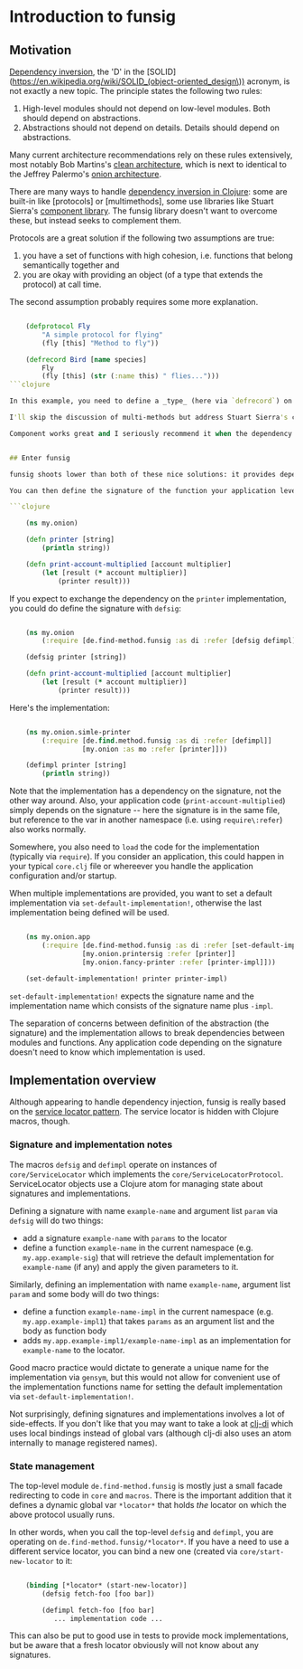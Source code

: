 # Introduction to funsig

## Motivation

[Dependency inversion](https://en.wikipedia.org/wiki/Dependency_inversion_principle), the 'D' in the [SOLID](https://en.wikipedia.org/wiki/SOLID_(object-oriented_design\)) acronym, is not exactly a new topic. The principle states the following two rules:

1. High-level modules should not depend on low-level modules. Both should depend on abstractions.
2. Abstractions should not depend on details. Details should depend on abstractions.

Many current architecture recommendations rely on these rules extensively, most notably Bob Martins's [clean architecture](https://blog.8thlight.com/uncle-bob/2012/08/13/the-clean-architecture.html), which is next to identical to the Jeffrey Palermo's [onion architecture](http://jeffreypalermo.com/blog/the-onion-architecture-part-1/).

There are many ways to handle [dependency inversion in Clojure](http://blog.find-method.de/index.php?/archives/209-Dependency-inversion-in-Clojure.html): some are built-in like [protocols] or [multimethods], some use libraries like Stuart Sierra's [component library](https://github.com/stuartsierra/component). The funsig library doesn't want to overcome these, but instead seeks to complement them.

Protocols are a great solution if the following two assumptions are true:

1. you have a set of functions with high cohesion, i.e. functions that belong semantically together and
2. you are okay with providing an object (of a type that extends the protocol) at call time.

The second assumption probably requires some more explanation.

```clojure

	(defprotocol Fly
		"A simple protocol for flying"
		(fly [this] "Method to fly"))

	(defrecord Bird [name species]
		Fly
		(fly [this] (str (:name this) " flies...")))
```clojure

In this example, you need to define a _type_ (here via `defrecord`) on which you provide the implementation. This makes sense here, as birds are certainly resonable types. But Clojure is a language in which just using the built-in data types will take you a long way, very often you just might have a function operating on a map or a vector and you might not want to `extend-type` these basic types with all of your protocols just to inverse a dependency.

I'll skip the discussion of multi-methods but address Stuart Sierra's component library next, which is rightfully rather prominent. To quote from the readme file, "component is a tiny Clojure framework for managing the lifecycle and dependencies of software components which have _runtime state_" (emphasis mine). 

Component works great and I seriously recommend it when the dependency you need to manage involves state. It's worth pointing out that a) component itself relies on protocols (the `Lifecycle`) and b) as types can implement multiple protocols, a really nice approach is to combine your own protocol with `component/Lifecycle`. However, not all dependencies you'll encounter in an application involve management of state, quite to the contrary. 


## Enter funsig

funsig shoots lower than both of these nice solutions: it provides dependency management on a per-function level. What this means is simply that you can define a function signature with `defsig` and then provide implementations with `defimpl`. Implementations will depend on the signature. Let's say we have some application code that depends on a `printer` function:

You can then define the signature of the function your application level code has a dependency on with `defsig`:

```clojure

	(ns my.onion)

	(defn printer [string]
		(println string))

	(defn print-account-multiplied [account multiplier]
		(let [result (* account multiplier)]
			(printer result)))
```

If you expect to exchange the dependency on the `printer` implementation, you could do define the signature with `defsig`:

```clojure

	(ns my.onion
		(:require [de.find-method.funsig :as di :refer [defsig defimpl]]))

	(defsig printer [string])

	(defn print-account-multiplied [account multiplier]
		(let [result (* account multiplier)]
			(printer result)))
```

Here's the implementation:

```clojure

	(ns my.onion.simle-printer
		(:require [de.find.method.funsig :as di :refer [defimpl]]
			      [my.onion :as mo :refer [printer]]))

	(defimpl printer [string]
		(println string))
```

Note that the implementation has a dependency on the signature, not the other way around. Also, your application code (`print-account-multiplied`) simply depends on the signature -- here the signature is in the same file, but reference to the var in another namespace (i.e. using `require\:refer`) also works normally.

Somewhere, you also need to `load` the code for the implementation (typically via `require`). If you consider an application, this could happen in your typical `core.clj` file or whereever you handle the application configuration and/or startup.

When multiple implementations are provided, you want to set a default implementation via `set-default-implementation!`, otherwise the last implementation being defined will be used. 

```clojure

	(ns my.onion.app
		(:require [de.find-method.funsig :as di :refer [set-default-implementation!]]
			      [my.onion.printersig :refer [printer]]
				  [my.onion.fancy-printer :refer [printer-impl]]))

	(set-default-implementation! printer printer-impl)
```

`set-default-implementation!` expects the signature name and the implementation name which consists of the signature name plus `-impl`.

The separation of concerns between definition of the abstraction (the signature) and the implementation allows to break dependencies between modules and functions. Any application code depending on the signature doesn't need to know which implementation is used.

## Implementation overview

Although appearing to handle dependency injection, funsig is really based on the [service locator pattern](http://martinfowler.com/articles/injection.html#UsingAServiceLocator). The service locator is hidden with Clojure macros, though.

### Signature and implementation notes

The macros `defsig` and `defimpl` operate on instances of `core/ServiceLocator` which implements the `core/ServiceLocatorProtocol`. ServiceLocator objects use a Clojure atom for managing state about signatures and implementations.

Defining a signature with name `example-name` and argument list `param` via `defsig` will do two things:

- add a signature `example-name` with `params` to the locator
- define a function `example-name` in the current namespace (e.g. `my.app.example-sig`) that will retrieve the default implementation for `example-name` (if any) and apply the given parameters to it.

Similarly, defining an implementation with name `example-name`, argument list `param` and some body will do two things:

- define a function `example-name-impl` in the current namespace (e.g. `my.app.example-impl1`) that takes `params` as an argument list and the body as function body
- adds `my.app.example-impl1/example-name-impl` as an implementation for `example-name` to the locator.

Good macro practice would dictate to generate a unique name for the implementation via `gensym`, but this would not allow for convenient use of the implementation functions name for setting the default implementation via `set-default-implementation!`.

Not surprisingly, defining signatures and implementations involves a lot of side-effects. If you don't like that you may want to take a look at [clj-di](https://github.com/nvbn/clj-di) which uses local bindings instead of global vars (although clj-di also uses an atom internally to manage registered names).

### State management

The top-level module `de.find-method.funsig` is mostly just a small facade redirecting to code in `core` and `macros`. There is the important addition that it defines a dynamic global var `*locator*` that holds _the_ locator on which the above protocol usually runs.

In other words, when you call the top-level `defsig` and `defimpl`, you are operating on `de.find-method.funsig/*locator*`. If you have a need to use a different service locator, you can bind a new one (created via `core/start-new-locator` to it:

```clojure

	(binding [*locator* (start-new-locator)]
		(defsig fetch-foo [foo bar])

	    (defimpl fetch-foo [foo bar]
		   ... implementation code ...
```

This can also be put to good use in tests to provide mock implementations, but be aware that a fresh locator obviously will not know about any signatures.
